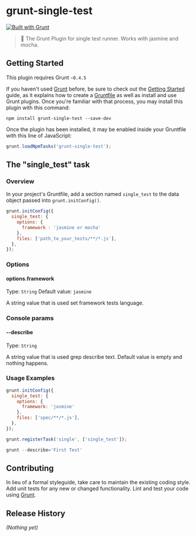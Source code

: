 # grunt-single-test

[![Built with Grunt](https://cdn.gruntjs.com/builtwith.svg)](http://gruntjs.com/)

> :runner:  The Grunt Plugin for single test runner. Works with jasmine and mocha.

## Getting Started
This plugin requires Grunt `~0.4.5`

If you haven't used [Grunt](http://gruntjs.com/) before, be sure to check out the [Getting Started](http://gruntjs.com/getting-started) guide, as it explains how to create a [Gruntfile](http://gruntjs.com/sample-gruntfile) as well as install and use Grunt plugins. Once you're familiar with that process, you may install this plugin with this command:

```shell
npm install grunt-single-test --save-dev
```

Once the plugin has been installed, it may be enabled inside your Gruntfile with this line of JavaScript:

```js
grunt.loadNpmTasks('grunt-single-test');
```

## The "single_test" task

### Overview
In your project's Gruntfile, add a section named `single_test` to the data object passed into `grunt.initConfig()`.

```js
grunt.initConfig({
  single_test: {
    options: {
      framework : 'jasmine or mocha'
    },
    files: ['path_to_your_tests/**/*.js'],
  },
});
```

### Options

#### options.framework
Type: `String`
Default value: `jasmine`

A string value that is used set framework tests language.

### Console params

#### --describe
Type: `String`

A string value that is used grep describe text. Default value is empty and nothing happens.

### Usage Examples

```js
grunt.initConfig({
  single_test: {
    options: {
      framework: 'jasmine'
    },
    files: ['spec/**/*.js'],
  },
});
```

```js
grunt.registerTask('single', ['single_test']);
```

```js
grunt --describe='First Test'
```


## Contributing
In lieu of a formal styleguide, take care to maintain the existing coding style. Add unit tests for any new or changed functionality. Lint and test your code using [Grunt](http://gruntjs.com/).

## Release History
_(Nothing yet)_
